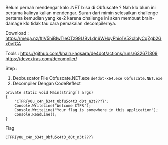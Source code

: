 Belum pernah mendengar kalo .NET bisa di Obfuscate ? Nah klo blum ini pertama kalinya kalian mendengar. Saran dari mimin selesaikan challenge pertama kemudian yang ke-2 karena challenge ini akan membuat brain-damage klo tidak tau cara pemakaian decompilernya.

Download : https://mega.nz/#!V5hiBIwT!eOTz99UBvLdn6WHxyPhio1V52cIblyCgZgb2Gx0vfCA


Tools : 
https://github.com/khairu-aqsara/de4dot/actions/runs/632671809
https://devextras.com/decompiler/

Step :
1. Deobuscator File Obfuscate.NET.exe `de4dot-x64.exe Obfuscate.NET.exe`
2. Decompiler Dengan CodeReflect

```
private static void Main(string[] args)
{
    "CTFR{y0u_c4n_b34t_0bfu5c4t3_d0t_n3t???}";
    Console.WriteLine("Welcome CTFR");
    Console.WriteLine("Your flag is somewhere in this application");
    Console.ReadLine();
}
```

Flag

```
CTFR{y0u_c4n_b34t_0bfu5c4t3_d0t_n3t???}
```
